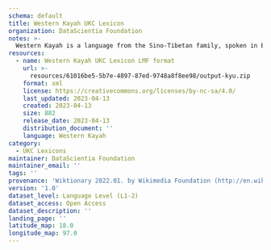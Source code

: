 ```yaml
---
schema: default
title: Western Kayah UKC Lexicon
organization: DataScientia Foundation
notes: >-
  Western Kayah is a language from the Sino-Tibetan family, spoken in Eurasia. The UKC Lexicon of Western Kayah is represented as a lexico-semantic network. It consists of words, word senses, synsets, as well as sense-level and synset-level relationships.
resources:
  - name: Western Kayah UKC Lexicon LMF format
    url: >-
      resources/61016be5-5b7e-4897-87ed-9748a8f8ee98/output-kyu.zip
    format: xml
    license: https://creativecommons.org/licenses/by-nc-sa/4.0/
    last_updated: 2023-04-13
    created: 2023-04-13
    size: 882
    release_date: 2023-04-13
    distribution_document: ''
    language: Western Kayah
category:
  - UKC Lexicons
maintainer: DataScientia Foundation
maintainer_email: ''
tags: ''
provenance: 'Wiktionary 2022.01. by Wikimedia Foundation (http://en.wiktionary.org); KinDiv: Kinship Diversity 1.0 by Temuulen Khishigsuren (http://ukc.disi.unitn.it/index.php/kinship/); Princeton WordNet 2.1 by Princeton University (https://wordnet.princeton.edu)'
version: '1.0'
dataset_level: Language Level (L1-2)
dataset_access: Open Access
dataset_description: ''
landing_page: ''
latitude_map: 18.0
longitude_map: 97.0
---
```

